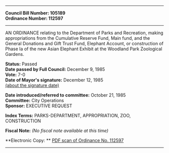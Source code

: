 * * * * *  
  
**Council Bill Number: [](#h0)[](#h2)105189**   
**Ordinance Number: 112597**  
  
* * * * *  
  
AN ORDINANCE relating to the Department of Parks and Recreation, making appropriations from the Cumulative Reserve Fund, Main fund, and the General Donations and Gift Trust Fund, Elephant Account, or construction of Phase Ia of the new Asian Elephant Exhibit at the Woodland Park Zoological Gardens.  
  
**Status:** Passed   
**Date passed by Full Council:** December 9, 1985   
**Vote:** 7-0   
**Date of Mayor's signature:** December 12, 1985   
[(about the signature date)](/~public/approvaldate.htm)   
  
  
**Date introduced/referred to committee:** October 21, 1985   
**Committee:** City Operations   
**Sponsor:** EXECUTIVE REQUEST   
  
**Index Terms:** PARKS-DEPARTMENT, APPROPRIATION, ZOO, CONSTRUCTION  
  
**Fiscal Note:** *(No fiscal note available at this time)*  
  
**Electronic Copy: ** [PDF scan of Ordinance No. 112597](/~archives/Ordinances/Ord_112597.pdf)  
  
* * * * *  
